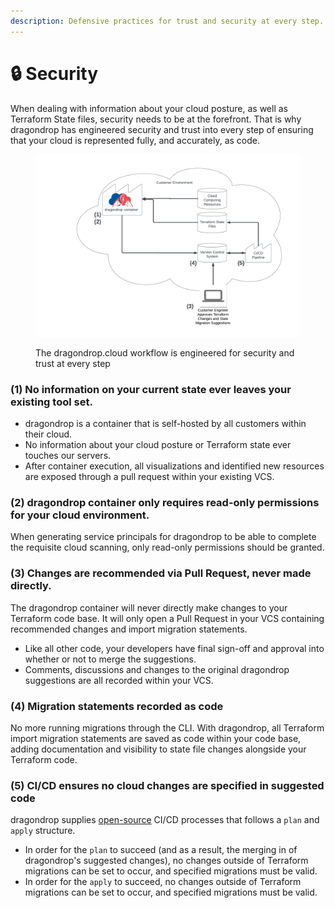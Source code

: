 ```yaml
---
description: Defensive practices for trust and security at every step.
---
```


# 🔒 Security

When dealing with information about your cloud posture, as well as Terraform State files, security needs to be at the forefront. That is why dragondrop has engineered security and trust into every step of ensuring that your cloud is represented fully, and accurately, as code.

<figure><img src="../.gitbook/assets/2023-02-03 Engineered for Security.png" alt=""><figcaption><p>The dragondrop.cloud workflow is engineered for security and trust at every step</p></figcaption></figure>

### (1) No information on your current state ever leaves your existing tool set.

* dragondrop is a container that is self-hosted by all customers within their cloud.
* No information about your cloud posture or Terraform state ever touches our servers.
* After container execution, all visualizations and identified new resources are exposed through a pull request within your existing VCS.

### (2) dragondrop container only requires read-only permissions for your cloud environment.

When generating service principals for dragondrop to be able to complete the requisite cloud scanning, only read-only permissions should be granted.

### (3) Changes are recommended via Pull Request, never made directly.

The dragondrop container will never directly make changes to your Terraform code base. It will only open a Pull Request in your VCS containing recommended changes and import migration statements.

* Like all other code, your developers have final sign-off and approval into whether or not to merge the suggestions.
* Comments, discussions and changes to the original dragondrop suggestions are all recorded within your VCS.

### (4) Migration statements recorded as code

No more running migrations through the CLI. With dragondrop, all Terraform import migration statements are saved as code within your code base, adding documentation and visibility to state file changes alongside your Terraform code.

### (5) CI/CD ensures no cloud changes are specified in suggested code

dragondrop supplies [open-source](https://github.com/dragondrop-cloud/github-action-tfstate-migration) CI/CD processes that follows a `plan` and `apply` structure.

* In order for the `plan` to succeed (and as a result, the merging in of dragondrop's suggested changes), no changes outside of Terraform migrations can be set to occur, and specified migrations must be valid.
* In order for the `apply` to succeed, no changes outside of Terraform migrations can be set to occur, and specified migrations must be valid.
